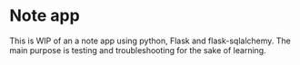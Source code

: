 # Note app

This is WIP of an a note app using python, Flask and flask-sqlalchemy.
The main purpose is testing and troubleshooting for the sake of learning.

